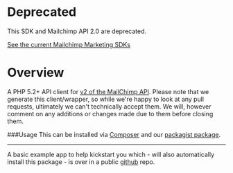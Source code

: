 Deprecated
=============================================
This SDK and Mailchimp API 2.0 are deprecated.

[See the current Mailchimp Marketing SDKs](https://mailchimp.com/developer/tools/)

Overview
=============================================
A PHP 5.2+ API client for [v2 of the MailChimp API](http://apidocs.mailchimp.com/api/2.0/). Please note that we generate this client/wrapper, so while we're happy to look at any pull requests, ultimately we can't technically accept them. We will, however comment on any additions or changes made due to them before closing them.


###Usage
This can be installed via [Composer](http://getcomposer.org/) and our [packagist package](https://packagist.org/packages/mailchimp/mailchimp).

---

A basic example app to help kickstart you which - will also automatically install this package - is over in a public [github](https://github.com/mailchimp/mcapi2-php-examples) repo.


